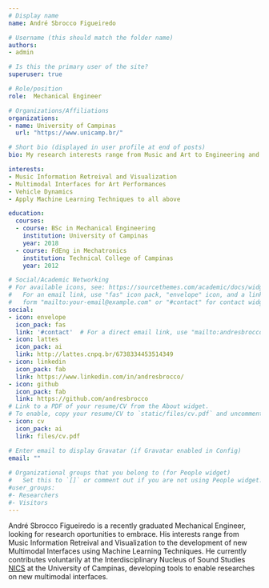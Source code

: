 ```yaml
---
# Display name
name: André Sbrocco Figueiredo

# Username (this should match the folder name)
authors:
- admin

# Is this the primary user of the site?
superuser: true

# Role/position
role:  Mechanical Engineer

# Organizations/Affiliations
organizations:
- name: University of Campinas
  url: "https://www.unicamp.br/"

# Short bio (displayed in user profile at end of posts)
bio: My research interests range from Music and Art to Engineering and Artificial Intelligence.

interests:
- Music Information Retreival and Visualization
- Multimodal Interfaces for Art Performances
- Vehicle Dynamics
- Apply Machine Learning Techniques to all above

education:
  courses:
  - course: BSc in Mechanical Engineering
    institution: University of Campinas
    year: 2018
  - course: FdEng in Mechatronics
    institution: Technical College of Campinas
    year: 2012

# Social/Academic Networking
# For available icons, see: https://sourcethemes.com/academic/docs/widgets/#icons
#   For an email link, use "fas" icon pack, "envelope" icon, and a link in the
#   form "mailto:your-email@example.com" or "#contact" for contact widget.
social:
- icon: envelope
  icon_pack: fas
  link: '#contact'  # For a direct email link, use "mailto:andresbrocco@gmail.com".
- icon: lattes
  icon_pack: ai
  link: http://lattes.cnpq.br/6738334453514349
- icon: linkedin
  icon_pack: fab
  link: https://www.linkedin.com/in/andresbrocco/
- icon: github
  icon_pack: fab
  link: https://github.com/andresbrocco
# Link to a PDF of your resume/CV from the About widget.
# To enable, copy your resume/CV to `static/files/cv.pdf` and uncomment the lines below.  
- icon: cv
  icon_pack: ai
  link: files/cv.pdf

# Enter email to display Gravatar (if Gravatar enabled in Config)
email: ""
  
# Organizational groups that you belong to (for People widget)
#   Set this to `[]` or comment out if you are not using People widget.  
#user_groups:
#- Researchers
#- Visitors
---
```


André Sbrocco Figueiredo is a recently graduated Mechanical Engineer, looking for research oportunities to embrace. His interests range from Music Information Retreival and Visualization to the development of new Multimodal Interfaces using Machine Learning Techniques. He currently contributes voluntarily at the Interdisciplinary Nucleus of Sound Studies <a href="https://www.nics.unicamp.br/">NICS</a> at the University of Campinas, developing tools to enable researches on new multimodal interfaces.
